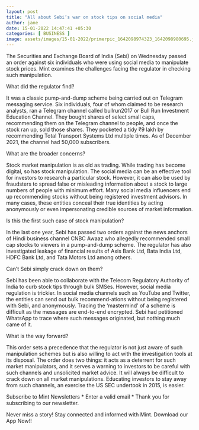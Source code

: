 ```yaml
---
layout: post
title: "All about Sebi’s war on stock tips on social media"
author: jane 
date: 15-01-2022 14:47:41 +05:30 
categories: [ BUSINESS ] 
image: assets/images/15-01-2022/primerpic_1642098974323_1642098980695.jpg
---
```

The Securities and Exchange Board of India (Sebi) on Wednesday passed an order against six individuals who were using social media to manipulate stock prices. Mint examines the challenges facing the regulator in checking such manipulation.

What did the regulator find?

It was a classic pump-and-dump scheme being carried out on Telegram messaging service. Six individuals, four of whom claimed to be research analysts, ran a Telegram channel called bullrun2017 or Bull Run Investment Education Channel. They bought shares of select small caps, recommending them on the Telegram channel to people, and once the stock ran up, sold those shares. They pocketed a tidy ₹9 lakh by recommending Total Transport Systems Ltd multiple times. As of December 2021, the channel had 50,000 subscribers.

What are the broader concerns?

Stock market manipulation is as old as trading. While trading has become digital, so has stock manipulation. The social media can be an effective tool for investors to research a particular stock. However, it can also be used by fraudsters to spread false or misleading information about a stock to large numbers of people with minimum effort. Many social media influencers end up recommending stocks without being registered investment advisors. In many cases, these entities conceal their true identities by acting anonymously or even impersonating credible sources of market information.

Is this the first such case of stock manipulation?

In the last one year, Sebi has passed two orders against the news anchors of Hindi business channel CNBC Awaaz who allegedly recommended small cap stocks to viewers in a pump-and-dump scheme. The regulator has also investigated leakage of financial results of Axis Bank Ltd, Bata India Ltd, HDFC Bank Ltd, and Tata Motors Ltd among others.

Can’t Sebi simply crack down on them?

Sebi has been able to collaborate with the Telecom Regulatory Authority of India to curb stock tips through bulk SMSes. However, social media regulation is trickier. In social media channels such as YouTube and Twitter, the entities can send out bulk recommend-ations without being registered with Sebi, and anonymously. Tracing the ‘mastermind’ of a scheme is difficult as the messages are end-to-end encrypted. Sebi had petitioned WhatsApp to trace where such messages originated, but nothing much came of it.

What is the way forward?

This order sets a precedence that the regulator is not just aware of such manipulation schemes but is also willing to act with the investigation tools at its disposal. The order does two things: it acts as a deterrent for such market manipulators, and it serves a warning to investors to be careful with such channels and unsolicited market advice. It will always be difficult to crack down on all market manipulations. Educating investors to stay away from such channels, an exercise the US SEC undertook in 2015, is easier.

Subscribe to Mint Newsletters * Enter a valid email * Thank you for subscribing to our newsletter.

Never miss a story! Stay connected and informed with Mint. Download our App Now!!